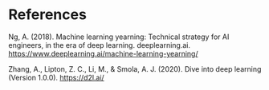 # References

Ng, A. (2018). Machine learning yearning: Technical strategy for AI engineers, in the era of deep learning. deeplearning.ai. https://www.deeplearning.ai/machine-learning-yearning/

Zhang, A., Lipton, Z. C., Li, M., & Smola, A. J. (2020). Dive into deep learning (Version 1.0.0). https://d2l.ai/